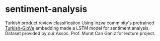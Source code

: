 # sentiment-analysis
Turkish product review classification
Using inzva comminity's pretrained [Turkish-GloVe](https://github.com/inzva/Turkish-GloVe) embedding made a LSTM model for sentiment analysis.
Dataset provided by our Assoc. Prof. Murat Can Ganiz for lecture project.
